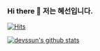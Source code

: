 ### Hi there 👋 저는 혜선입니다.

<!--
**devssun/devssun** is a ✨ _special_ ✨ repository because its `README.md` (this file) appears on your GitHub profile.

Here are some ideas to get you started:

- 🔭 I’m currently working on ...
- 🌱 I’m currently learning ...
- 👯 I’m looking to collaborate on ...
- 🤔 I’m looking for help with ...
- 💬 Ask me about ...
- 📫 How to reach me: ...
- 😄 Pronouns: ...
- ⚡ Fun fact: ...
-->

[![Hits](https://hits.seeyoufarm.com/api/count/incr/badge.svg?url=https%3A%2F%2Fgithub.com%2Fdevssun%2Fhit-counter)](https://hits.seeyoufarm.com)  

[![devssun's github stats](https://github-readme-stats.vercel.app/api?username=devssun)](https://github.com/devssun/github-readme-stats)
